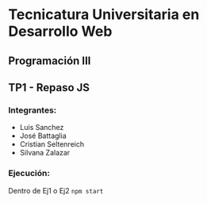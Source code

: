 <img src="https://secretariaextension.uner.edu.ar/wp-content/uploads/2021/04/logo-original-maschico.png" alt="">

# Tecnicatura Universitaria en Desarrollo Web

## Programación III
## TP1 - Repaso JS
    
### Integrantes:
- Luis Sanchez
- José Battaglia
- Cristian Seltenreich
- Silvana Zalazar

### Ejecución:
Dentro de Ej1 o Ej2
  ```npm start```
